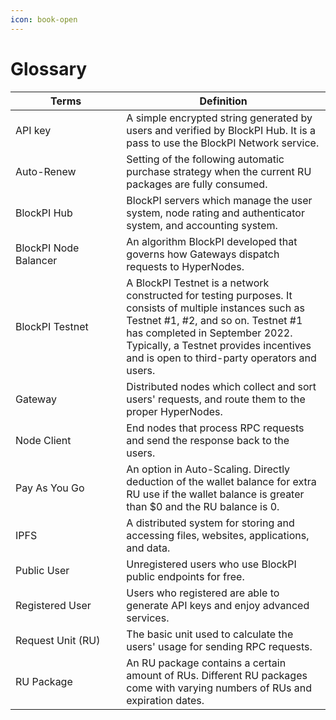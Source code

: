 ```yaml
---
icon: book-open
---
```


# Glossary

<table><thead><tr><th width="216.8363932348065">Terms</th><th width="455.8958094609532">Definition</th></tr></thead><tbody><tr><td>API key</td><td>A simple encrypted string generated by users and verified by BlockPI Hub. It is a pass to use the BlockPI Network service. </td></tr><tr><td>Auto-Renew</td><td>Setting of the following automatic purchase strategy when the current RU packages are fully consumed.</td></tr><tr><td>BlockPI Hub</td><td>BlockPI servers which manage the user system, node rating and authenticator system, and accounting system. </td></tr><tr><td>BlockPI Node Balancer</td><td>An algorithm BlockPI developed that governs how Gateways dispatch requests to HyperNodes. </td></tr><tr><td>BlockPI Testnet</td><td>A BlockPI Testnet is a network constructed for testing purposes. It consists of multiple instances such as Testnet #1, #2, and so on. Testnet #1 has completed in September 2022. Typically, a Testnet provides incentives and is open to third-party operators and users.</td></tr><tr><td>Gateway </td><td>Distributed nodes which collect and sort users' requests, and route them to the proper HyperNodes.</td></tr><tr><td>Node Client</td><td>End nodes that process RPC requests and send the response back to the users.</td></tr><tr><td>Pay As You Go</td><td>An option in Auto-Scaling. Directly deduction of the wallet balance for extra RU use if the wallet balance is greater than $0 and the RU balance is 0.</td></tr><tr><td>IPFS </td><td>A distributed system for storing and accessing files, websites, applications, and data.</td></tr><tr><td>Public User</td><td>Unregistered users who use BlockPI public endpoints for free.</td></tr><tr><td>Registered User</td><td>Users who registered are able to generate API keys and enjoy advanced services.</td></tr><tr><td>Request Unit (RU)</td><td>The basic unit used to calculate the users' usage for sending RPC requests.</td></tr><tr><td>RU Package</td><td>An RU package contains a certain amount of RUs. Different RU packages come with varying numbers of RUs and expiration dates.</td></tr></tbody></table>
